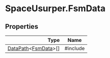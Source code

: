 # SpaceUsurper.FsmData
## Properties
| Type | Name |
| ---: | ---- |
| [DataPath](SpaceUsurper.DataPath.md)&lt;[FsmData](SpaceUsurper.FsmData.md)&gt;[] | #include |
